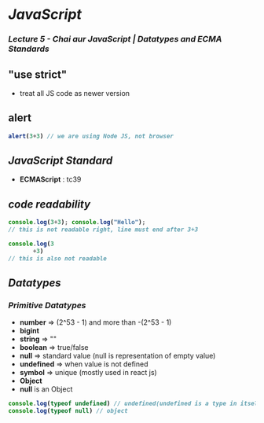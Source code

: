 # _JavaScript_
### _Lecture 5 - Chai aur JavaScript | Datatypes and ECMA Standards_


## "use strict"
- treat all JS code as newer version

## alert
<b>


```js
alert(3+3) // we are using Node JS, not browser
```
</b>

## _JavaScript Standard_
- **ECMAScript** : tc39


## _code readability_
<b>


```js
console.log(3+3); console.log("Hello"); 
// this is not readable right, line must end after 3+3

console.log(3  
       +3)     
// this is also not readable
```
</b>

## _Datatypes_
### _Primitive Datatypes_
- **number** => (2^53 - 1) and more than -(2^53 - 1)
- **bigint**
- **string**    => ""
- **boolean**   => true/false
- **null**      => standard value (null is representation of empty value)
- **undefined** => when value is not defined
- **symbol**    => unique (mostly used in react js)
- **Object**
- **null** is an Object

<b>


```js
console.log(typeof undefined) // undefined(undefined is a type in itself)
console.log(typeof null) // object
```
</b>





















